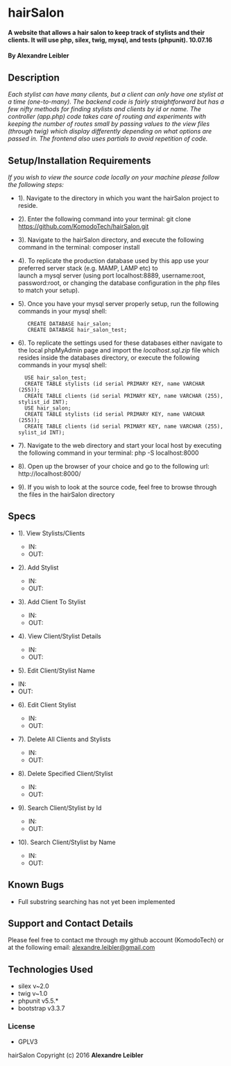 # hairSalon

#### A website that allows a hair salon to keep track of stylists and their clients. It will use php, silex, twig, mysql, and tests (phpunit). 10.07.16

#### By **Alexandre Leibler**


## Description

_Each stylist can have many clients, but a client can only have one stylist at a time (one-to-many). The backend code is fairly straightforward but has a few nifty methods for finding stylists and clients by id or name. The controller (app.php) code takes care of routing and experiments with keeping the number of routes small by passing values to the view files (through twig) which display differently depending on what options are passed in. The frontend also uses partials to avoid repetition of code._


## Setup/Installation Requirements

_If you wish to view the source code locally on your machine please follow the following steps:_

  +  1). Navigate to the directory in which you want the hairSalon project to reside.

  +  2). Enter the following command into your terminal:
        git clone https://github.com/KomodoTech/hairSalon.git

  +  3). Navigate to the hairSalon directory, and execute the following command in the terminal:
          composer install
  
  +  4). To replicate the production database used by this app use your preferred server stack (e.g. MAMP, LAMP etc) to   
         launch a mysql server (using port localhost:8889, username:root, password:root, or changing the database 
         configuration in the php files to match your setup).
  
  +  5). Once you have your mysql server properly setup, run the following commands in your mysql shell:
         
            CREATE DATABASE hair_salon;
            CREATE DATABASE hair_salon_test;
  
  +  6). To replicate the settings used for these databases either navigate to the local phpMyAdmin page and import the 
         _localhost.sql.zip_ file which resides inside the databases directory, or execute the following commands in your 
         mysql shell:
         
           USE hair_salon_test;
           CREATE TABLE stylists (id serial PRIMARY KEY, name VARCHAR (255));
           CREATE TABLE clients (id serial PRIMARY KEY, name VARCHAR (255), stylist_id INT);
           USE hair_salon;
           CREATE TABLE stylists (id serial PRIMARY KEY, name VARCHAR (255));
           CREATE TABLE clients (id serial PRIMARY KEY, name VARCHAR (255), sylist_id INT);

  +  7). Navigate to the web directory and start your local host by executing the following command in your terminal:
          php -S localhost:8000

  +  8). Open up the browser of your choice and go to the following url:
          http://localhost:8000/

  +  9). If you wish to look at the source code, feel free to browse through the files in the hairSalon directory


## Specs

* 1). View Stylists/Clients
  + IN:  
  + OUT: 

* 2). Add Stylist
  + IN:  
  + OUT: 

* 3). Add Client To Stylist
  + IN:  
  + OUT: 

* 4). View Client/Stylist Details
  + IN:  
  + OUT: 

 * 5). Edit Client/Stylist Name
  + IN:  
  + OUT: 

* 6). Edit Client Stylist
  + IN: 
  + OUT: 

* 7). Delete All Clients and Stylists
  + IN:
  + OUT:

* 8). Delete Specified Client/Stylist
  + IN:
  + OUT:
  
* 9). Search Client/Stylist by Id
  + IN:
  + OUT:
 
* 10). Search Client/Stylist by Name
  + IN:
  + OUT:

## Known Bugs

+ Full substring searching has not yet been implemented


## Support and Contact Details

Please feel free to contact me through my github account (KomodoTech) or at the following email:
    alexandre.leibler@gmail.com

## Technologies Used

* silex v~2.0
* twig v~1.0
* phpunit v5.5.*
* bootstrap v3.3.7



### License

* GPLV3

hairSalon Copyright (c) 2016 **Alexandre Leibler**
